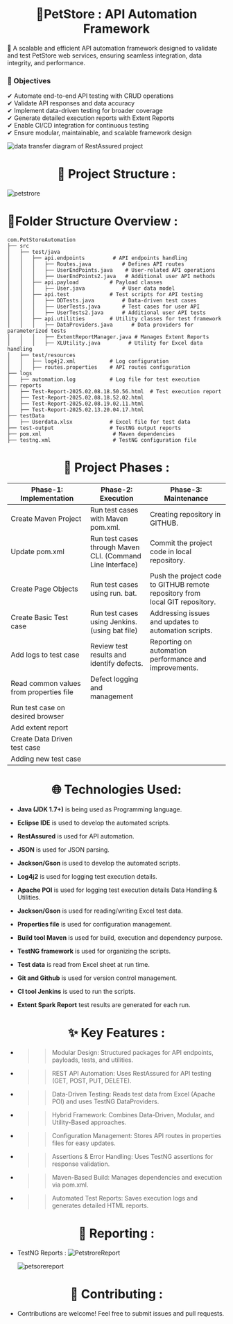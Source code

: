  
<h1 align="center">🛒PetStore : API Automation Framework</h1>
 
🚀 A scalable and efficient API automation framework designed to validate and test PetStore web services, ensuring seamless integration, data integrity, and performance.


### 🎯 Objectives
✔ Automate end-to-end API testing with CRUD operations <br>
✔ Validate API responses and data accuracy <br>
✔ Implement data-driven testing for broader coverage <br>
✔ Generate detailed execution reports with Extent Reports <br>
✔ Enable CI/CD integration for continuous testing <br>
✔ Ensure modular, maintainable, and scalable framework design <br>


![data transfer diagram of RestAssured project](https://github.com/user-attachments/assets/396a3bb7-f803-4ec8-82cc-f5c0dd9a906b)

 


 <h1 align="center">📂 Project Structure  :</h1>

 ![petstrore](https://github.com/user-attachments/assets/4d3aacd8-9d43-4bf0-9fe4-8c0f79734ef7)
 # 📝Folder Structure Overview :

 ```plaintext
com.PetStoreAutomation
├── src
│   ├── test/java
│   │   ├── api.endpoints         # API endpoints handling
│   │   │   ├── Routes.java          # Defines API routes
│   │   │   ├── UserEndPoints.java    # User-related API operations
│   │   │   ├── UserEndPoints2.java   # Additional user API methods
│   │   ├── api.payload          # Payload classes
│   │   │   ├── User.java            # User data model
│   │   ├── api.test             # Test scripts for API testing
│   │   │   ├── DDTests.java         # Data-driven test cases
│   │   │   ├── UserTests.java       # Test cases for user API
│   │   │   ├── UserTests2.java      # Additional user API tests
│   │   ├── api.utilities        # Utility classes for test framework
│   │   │   ├── DataProviders.java      # Data providers for parameterized tests
│   │   │   ├── ExtentReportManager.java # Manages Extent Reports
│   │   │   ├── XLUtility.java         # Utility for Excel data handling
│   ├── test/resources
│   │   ├── log4j2.xml           # Log configuration
│   │   ├── routes.properties    # API routes configuration
├── logs
│   ├── automation.log           # Log file for test execution
├── reports
│   ├── Test-Report-2025.02.08.18.50.56.html  # Test execution report
│   ├── Test-Report-2025.02.08.18.52.02.html
│   ├── Test-Report-2025.02.08.19.02.11.html
│   ├── Test-Report-2025.02.13.20.04.17.html
├── testData
│   ├── Userdata.xlsx            # Excel file for test data
├── test-output                  # TestNG output reports
├── pom.xml                       # Maven dependencies
├── testng.xml                    # TestNG configuration file

```
 

   <h1 align="center">📂 Project Phases  :</h1>


| Phase-1: Implementation | Phase-2: Execution | Phase-3: Maintenance |
|--------------|-------------|------------|
| Create Maven Project                     |Run test cases with Maven pom.xml.                         |Creating repository in GITHUB.  |
| Update pom.xml                           |Run test cases through Maven CLI. (Command Line Interface) |Commit the project code in local repository. |
| Create Page Objects                      |Run test cases using run. bat.                             |Push the project code to GITHUB remote repository from local GIT repository. |
| Create Basic Test case                   |Run test cases using Jenkins. (using bat file)             |Addressing issues and updates to automation scripts.
| Add logs to test case                    |Review test results and identify defects.                  |Reporting on automation performance and improvements. 
| Read common values from properties file  |Defect logging and management
| Run test case on desired browser         |
| Add extent report                        |
| Create Data Driven test case             | 
| Adding new test case                     | 
 
  <h1 align="center">🌐 Technologies Used:</h1>
 

- **Java (JDK 1.7+)** is being used as Programming language.

- **Eclipse IDE** is used to develop the automated scripts.

- **RestAssured** is used for API automation.

- **JSON** is used for JSON parsing.

- **Jackson/Gson** is used to develop the automated scripts.

- **Log4j2** is used for logging test execution details.

- **Apache POI** is used for logging test execution details Data Handling & Utilities.

- **Jackson/Gson** is used for reading/writing Excel test data.

- **Properties file** is used for configuration management.
 
- **Build tool Maven** is used for build, execution and dependency purpose.

- **TestNG framework** is used for organizing the scripts.
 
- **Test data** is read from Excel sheet at run time.

- **Git and Github** is used for version control management.

- **Cl tool Jenkins** is used to run the scripts.

- **Extent Spark Report** test results are generated for each run.

<h1 align="center">✨ Key Features :</h1>

- >> Modular Design: Structured packages for API endpoints, payloads, tests, and utilities.
- >>REST API Automation: Uses RestAssured for API testing (GET, POST, PUT, DELETE).
- >>Data-Driven Testing: Reads test data from Excel (Apache POI) and uses TestNG DataProviders.
- >> Hybrid Framework: Combines Data-Driven, Modular, and Utility-Based approaches.
- >> Configuration Management: Stores API routes in properties files for easy updates.
- >> Assertions & Error Handling: Uses TestNG assertions for response validation.
- >> Maven-Based Build: Manages dependencies and execution via pom.xml.
- >> Automated Test Reports: Saves execution logs and generates detailed HTML reports.



<h1 align="center">  💼 Reporting :</h1>

  - TestNG Reports :
   ![PetstroreReport](https://github.com/user-attachments/assets/4b0132ec-04ec-437b-bb2d-47074927b096)

    ![petsorereport](https://github.com/user-attachments/assets/1bae1c7e-5305-4e62-9e7d-b1369dc0e2e9)
 

 <h1 align="center">🤝 Contributing :</h1>

- Contributions are welcome! Feel free to submit issues and pull requests.
 



    
